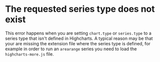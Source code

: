 # The requested series type does not exist

This error happens when you are setting `chart.type` or `series.type` to a
series type that isn't defined in Highcharts. A typical reason may be that your
are missing the extension file where the series type is defined, for example in
order to run an `arearange` series you need to load the `highcharts-more.js`
file.
